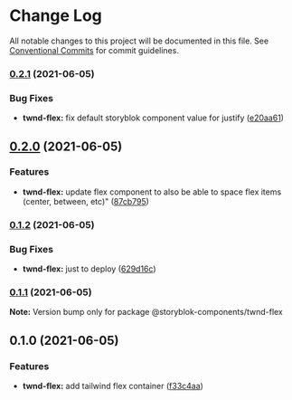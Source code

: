 # Change Log

All notable changes to this project will be documented in this file.
See [Conventional Commits](https://conventionalcommits.org) for commit guidelines.

### [0.2.1](https://github.com/storyblok-components/components/compare/@storyblok-components/twnd-flex@0.2.0...@storyblok-components/twnd-flex@0.2.1) (2021-06-05)


### Bug Fixes

* **twnd-flex:** fix default storyblok component value for justify ([e20aa61](https://github.com/storyblok-components/components/commit/e20aa61720166d01fe5e6b3c46669b2c8af4a15b))



## [0.2.0](https://github.com/storyblok-components/components/compare/@storyblok-components/twnd-flex@0.1.2...@storyblok-components/twnd-flex@0.2.0) (2021-06-05)


### Features

* **twnd-flex:** update flex component to also be able to space flex items (center, between, etc)" ([87cb795](https://github.com/storyblok-components/components/commit/87cb795478bf690b18945a5c703e76bd503fd783))



### [0.1.2](https://github.com/storyblok-components/components/compare/@storyblok-components/twnd-flex@0.1.1...@storyblok-components/twnd-flex@0.1.2) (2021-06-05)


### Bug Fixes

* **twnd-flex:** just to deploy ([629d16c](https://github.com/storyblok-components/components/commit/629d16cc061ba30dd891047d0f07a5e81e8a24d4))



### [0.1.1](https://github.com/storyblok-components/components/compare/@storyblok-components/twnd-flex@0.1.0...@storyblok-components/twnd-flex@0.1.1) (2021-06-05)

**Note:** Version bump only for package @storyblok-components/twnd-flex





## 0.1.0 (2021-06-05)


### Features

* **twnd-flex:** add tailwind flex container ([f33c4aa](https://github.com/storyblok-components/components/commit/f33c4aa84ad5ea8221bbf382e0c4fd949df5d385))
